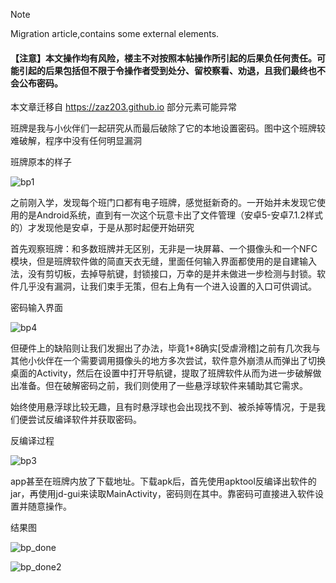 > [!NOTE]
> Migration article,contains some external elements.

#### 【注意】本文操作均有风险，楼主不对按照本帖操作所引起的后果负任何责任。可能引起的后果包括但不限于令操作者受到处分、留校察看、劝退，且我们最终也不会公布密码。

本文章迁移自 https://zaz203.github.io 部分元素可能异常

班牌是我与小伙伴们一起研究从而最后破除了它的本地设置密码。图中这个班牌较难破解，程序中没有任何明显漏洞

班牌原本的样子

![bp1](https://img.picui.cn/free/2024/10/07/6703ce246e329.jpg "原样")

之前刚入学，发现每个班门口都有电子班牌，感觉挺新奇的。一开始并未发现它使用的是Android系统，直到有一次这个玩意卡出了文件管理（安卓5-安卓7.1.2样式的）才发现他是安卓，于是从那时起便开始研究

首先观察班牌：和多数班牌并无区别，无非是一块屏幕、一个摄像头和一个NFC模块，但是班牌软件做的简直天衣无缝，里面任何输入界面都使用的是自建输入法，没有剪切板，去掉导航键，封锁接口，万幸的是并未做进一步检测与封锁。软件几乎没有漏洞，让我们束手无策，但右上角有一个进入设置的入口可供调试。

密码输入界面

![bp4](https://img.picui.cn/free/2024/10/07/6703ce24aaa3a.jpg "password_ui")

但硬件上的缺陷则让我们发掘出了办法，毕竟1+8确实[受虐滑稽]之前有几次我与其他小伙伴在一个需要调用摄像头的地方多次尝试，软件意外崩溃从而弹出了切换桌面的Activity，然后在设置中打开导航键，提取了班牌软件从而为进一步破解做出准备。但在破解密码之前，我们则使用了一些悬浮球软件来辅助其它需求。

始终使用悬浮球比较无趣，且有时悬浮球也会出现找不到、被杀掉等情况，于是我们便尝试反编译软件并获取密码。

反编译过程

![bp3](https://img.picui.cn/free/2024/10/07/6703ce22f0701.jpg "apk_code_ui")

app甚至在班牌内放了下载地址。下载apk后，首先使用apktool反编译出软件的jar，再使用jd-gui来读取MainActivity，密码则在其中。靠密码可直接进入软件设置并随意操作。


结果图

![bp_done](https://img.picui.cn/free/2024/10/07/6703ce24a801a.jpg "apksettings_ui")

![bp_done2](https://img.picui.cn/free/2024/10/07/6703ce23608cf.jpg "thirdapp_ui")



